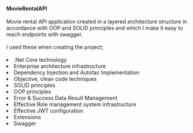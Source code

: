 <h4>MovieRentalAPI</h4>
Movie rental API application created in a layered architecture structure in accordance with OOP and SOLID principles and which I make it easy to reach endpoints with swagger.
<br></br>
I used these when creating the project;
<br></br>
<li>.Net Core technology</li>
<li>Enterprise architecture infrastructure</li>
<li>Dependency Injection and Autofac Implementation</li>
<li>Objective, clean code techniques</li>
<li>SOLID principles</li>
<li>OOP principles</li>
<li>Error & Success Data Result Management</li>
<li>Effective Role management system infrastructure</li>
<li>Effective JWT configuration</li>
<li>Extensions</li>
<li>Swagger</li>
